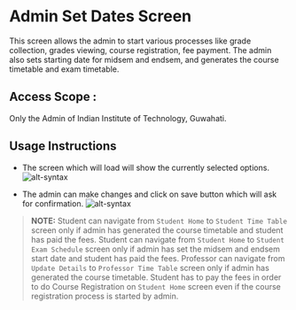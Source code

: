 # Admin Set Dates Screen
This screen allows the admin to start various processes like grade collection, grades viewing, course registration, fee payment. The admin also sets starting date for midsem and endsem, and generates the course timetable and exam timetable.

## Access Scope : 
Only the Admin of Indian Institute of Technology, Guwahati.

## Usage Instructions

- The screen which will load will show the currently selected options.
![alt-syntax](../assets/SetDatesLandingPage.png)

- The admin can make changes and click on save button which will ask for confirmation.
![alt-syntax](../assets/SetDatesSaveButton.png)

> **NOTE:** 
Student can navigate from `Student Home` to `Student Time Table` screen only if admin has generated the course timetable and student has paid the fees.
Student can navigate from `Student Home` to `Student Exam Schedule` screen only if admin has set the midsem and endsem start date and student has paid the fees.
Professor can navigate from `Update Details` to `Professor Time Table` screen only if admin has generated the course timetable.
Student has to pay the fees in order to do Course Registration on `Student Home` screen even if the course registration process is started by admin.

[//]: # (Author: Shivam Gupta)